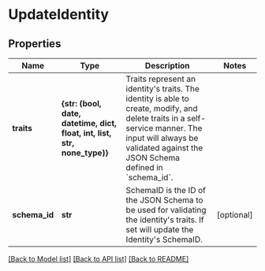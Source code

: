 # UpdateIdentity


## Properties
Name | Type | Description | Notes
------------ | ------------- | ------------- | -------------
**traits** | **{str: (bool, date, datetime, dict, float, int, list, str, none_type)}** | Traits represent an identity&#39;s traits. The identity is able to create, modify, and delete traits in a self-service manner. The input will always be validated against the JSON Schema defined in &#x60;schema_id&#x60;. | 
**schema_id** | **str** | SchemaID is the ID of the JSON Schema to be used for validating the identity&#39;s traits. If set will update the Identity&#39;s SchemaID. | [optional] 

[[Back to Model list]](../README.md#documentation-for-models) [[Back to API list]](../README.md#documentation-for-api-endpoints) [[Back to README]](../README.md)


